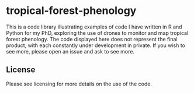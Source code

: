 # tropical-forest-phenology

This is a code library illustrating examples of code I have written in R and Python for my PhD, exploring the use of drones to monitor and map tropical forest phenology. The code displayed here does not represent the final product, with each constantly under development in private. If you wish to see more, please open an issue and ask to see more.

## License

Please see licensing for more details on the use of the code.
